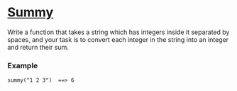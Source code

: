 # [Summy](https://www.codewars.com/kata/summy "https://www.codewars.com/kata/599c20626bd8795ce900001d")

Write a function that takes a string which has integers inside it separated by spaces, and your task is to convert each integer in the string into an integer and return their sum.

### Example
```
summy("1 2 3")  ==> 6
```